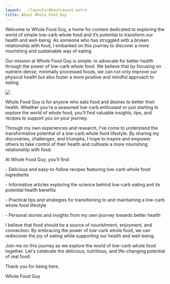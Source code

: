 ```yaml
---
layout: ../layouts/AboutLayout.astro
title: About Whole Food Guy
---
```

Welcome to Whole Food Guy, a home for content dedicated to exploring the world of simple low-carb whole food and it’s potential to transform our health and well-being. As someone who has struggled with a broken relationship with food, I embarked on this journey to discover a more nourishing and sustainable way of eating.

Our mission at Whole Food Guy is simple: to advocate for better health through the power of low-carb whole food. We believe that by focusing on nutrient-dense, minimally processed foods, we can not only improve our physical health but also foster a more positive and mindful approach to eating.

![](/assets/com-wholefoodguy-about2.svg)

Whole Food Guy is for anyone who eats food and desires to better their health. Whether you're a seasoned low-carb enthusiast or just starting to explore the world of whole food, you'll find valuable insights, tips, and recipes to support you on your journey.

Through my own experiences and research, I've come to understand the transformative potential of a low-carb whole food lifestyle. By sharing my discoveries, challenges, and triumphs, I hope to inspire and empower others to take control of their health and cultivate a more nourishing relationship with food.

At Whole Food Guy, you'll find:

\- Delicious and easy-to-follow recipes featuring low-carb whole food ingredients

\- Informative articles exploring the science behind low-carb eating and its potential health benefits

\- Practical tips and strategies for transitioning to and maintaining a low-carb whole food lifestyle

\- Personal stories and insights from my own journey towards better health

I believe that food should be a source of nourishment, enjoyment, and connection. By embracing the power of low-carb whole food, we can rediscover the joy of eating while supporting our health and well-being.

Join me on this journey as we explore the world of low-carb whole food together. Let's celebrate the delicious, nutritious, and life-changing potential of real food.

Thank you for being here,

Whole Food Guy
